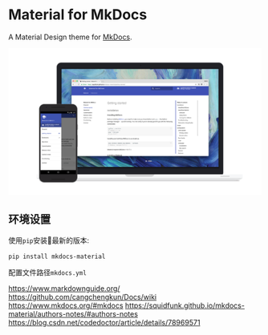 # Material for MkDocs

A Material Design theme for [MkDocs][1].

[![Material for MkDocs](docs/assets/images/material.png)][2]

  [1]: https://www.mkdocs.org
  [2]: https://squidfunk.github.io/mkdocs-material/

## 环境设置

使用`pip`安装最新的版本:

``` sh
pip install mkdocs-material
```

配置文件路径`mkdocs.yml`


https://www.markdownguide.org/
https://github.com/cangchengkun/Docs/wiki
https://www.mkdocs.org/#mkdocs
https://squidfunk.github.io/mkdocs-material/authors-notes/#authors-notes
https://blog.csdn.net/codedoctor/article/details/78969571

